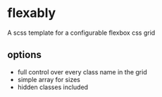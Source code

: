 # flexably
A scss template for a configurable flexbox css grid

## options
- full control over every class name in the grid
- simple array for sizes
- hidden classes included
